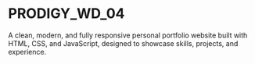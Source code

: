 # PRODIGY_WD_04
A clean, modern, and fully responsive personal portfolio website built with HTML, CSS, and JavaScript, designed to showcase skills, projects, and experience.
